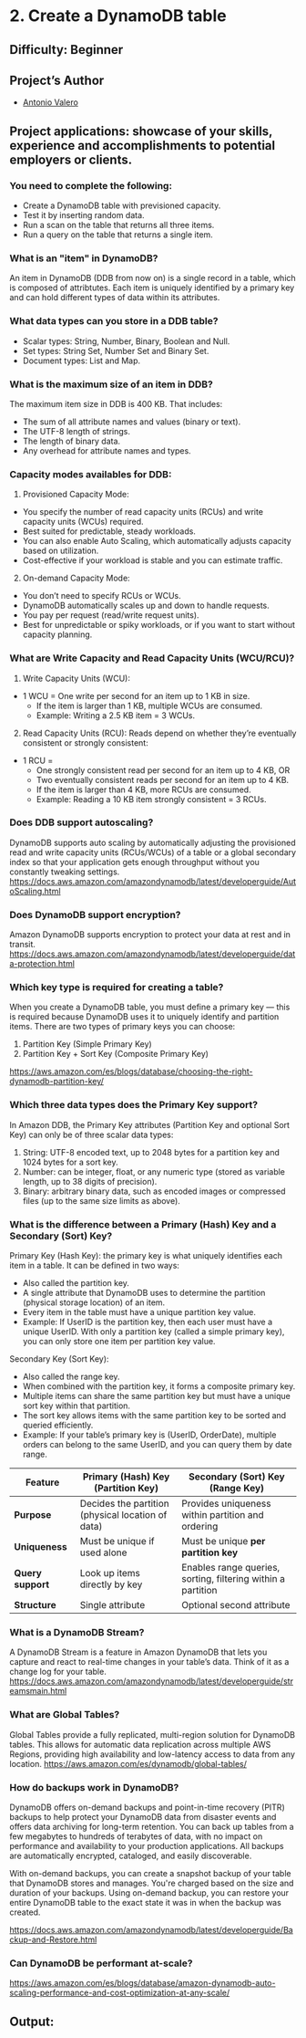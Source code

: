 # 2. Create a DynamoDB table
 
## Difficulty: Beginner

## Project’s Author 
* [Antonio Valero](https://www.linkedin.com/in/avalero89/) 

 
## Project applications: showcase of your skills, experience and accomplishments to potential employers or clients. 
 

### You need to complete the following:

  *   Create a DynamoDB table with previsioned capacity.
  *   Test it by inserting random data.
  *   Run a scan on the table that returns all three items.
  *   Run a query on the table that returns a single item.


### What is an "item" in DynamoDB?
An item in DynamoDB (DDB from now on) is a single record in a table, which is composed of attribtutes. Each item is uniquely identified by a primary key and can hold different types of data within its attributes.


### What data types can you store in a DDB table?
  * Scalar types: String, Number, Binary, Boolean and Null.
  * Set types: String Set, Number Set and Binary Set.
  * Document types: List and Map.  


### What is the maximum size of an item in DDB?
The maximum item size in DDB is 400 KB. That includes:
 * The sum of all attribute names and values (binary or text).
 * The UTF-8 length of strings.
 * The length of binary data.
 * Any overhead for attribute names and types.


### Capacity modes availables for DDB:
1. Provisioned Capacity Mode:
  * You specify the number of read capacity units (RCUs) and write capacity units (WCUs) required.
  * Best suited for predictable, steady workloads.
  * You can also enable Auto Scaling, which automatically adjusts capacity based on utilization.
  * Cost-effective if your workload is stable and you can estimate traffic.


2. On-demand Capacity Mode:
  * You don’t need to specify RCUs or WCUs.
  * DynamoDB automatically scales up and down to handle requests.
  * You pay per request (read/write request units).
  * Best for unpredictable or spiky workloads, or if you want to start without capacity planning.


### What are Write Capacity and Read Capacity Units (WCU/RCU)?
1. Write Capacity Units (WCU):
 *  1 WCU = One write per second for an item up to 1 KB in size.
    * If the item is larger than 1 KB, multiple WCUs are consumed.
     * Example: Writing a 2.5 KB item = 3 WCUs.

    
2. Read Capacity Units (RCU):
Reads depend on whether they’re eventually consistent or strongly consistent:
 * 1 RCU =
   * One strongly consistent read per second for an item up to 4 KB, OR
   * Two eventually consistent reads per second for an item up to 4 KB.
   * If the item is larger than 4 KB, more RCUs are consumed.
   * Example: Reading a 10 KB item strongly consistent = 3 RCUs.


### Does DDB support autoscaling?
DynamoDB supports auto scaling by automatically adjusting the provisioned read and write capacity units (RCUs/WCUs) of a table or a global secondary index so that your application gets enough throughput without you constantly tweaking settings.
https://docs.aws.amazon.com/amazondynamodb/latest/developerguide/AutoScaling.html 


### Does DynamoDB support encryption?
Amazon DynamoDB supports encryption to protect your data at rest and in transit.
https://docs.aws.amazon.com/amazondynamodb/latest/developerguide/data-protection.html


### Which key type is required for creating a table?
When you create a DynamoDB table, you must define a primary key — this is required because DynamoDB uses it to uniquely identify and partition items.
There are two types of primary keys you can choose:
 1. Partition Key (Simple Primary Key)
 2. Partition Key + Sort Key (Composite Primary Key)

https://aws.amazon.com/es/blogs/database/choosing-the-right-dynamodb-partition-key/ 


### Which three data types does the Primary Key support?
In Amazon DDB, the Primary Key attributes (Partition Key and optional Sort Key) can only be of three scalar data types:
1. String: UTF-8 encoded text, up to 2048 bytes for a partition key and 1024 bytes for a sort key.
2. Number: can be integer, float, or any numeric type (stored as variable length, up to 38 digits of precision).
3. Binary: arbitrary binary data, such as encoded images or compressed files (up to the same size limits as above).


### What is the difference between a Primary (Hash) Key and a Secondary (Sort) Key?
Primary Key (Hash Key): the primary key is what uniquely identifies each item in a table. It can be defined in two ways:
 * Also called the partition key.
 * A single attribute that DynamoDB uses to determine the partition (physical storage location) of an item.
 * Every item in the table must have a unique partition key value.
 * Example:
  If UserID is the partition key, then each user must have a unique UserID.
With only a partition key (called a simple primary key), you can only store one item per partition key value.
 
 
 Secondary Key (Sort Key):
 * Also called the range key.
 * When combined with the partition key, it forms a composite primary key.
 * Multiple items can share the same partition key but must have a unique sort key within that partition.
 * The sort key allows items with the same partition key to be sorted and queried efficiently.
 * Example:
  If your table’s primary key is (UserID, OrderDate), multiple orders can belong to the same UserID, and you can query them by date range.

| Feature           | Primary (Hash) Key (Partition Key)                | Secondary (Sort) Key (Range Key)                             |
| ----------------- | ------------------------------------------------- | ------------------------------------------------------------ |
| **Purpose**       | Decides the partition (physical location of data) | Provides uniqueness within partition and ordering            |
| **Uniqueness**    | Must be unique if used alone                      | Must be unique **per partition key**                         |
| **Query support** | Look up items directly by key                     | Enables range queries, sorting, filtering within a partition |
| **Structure**     | Single attribute                                  | Optional second attribute                                    |


### What is a DynamoDB Stream?
A DynamoDB Stream is a feature in Amazon DynamoDB that lets you capture and react to real-time changes in your table’s data.
Think of it as a change log for your table.
https://docs.aws.amazon.com/amazondynamodb/latest/developerguide/streamsmain.html

### What are Global Tables?
Global Tables provide a fully replicated, multi-region solution for DynamoDB tables. This allows for automatic data replication across multiple AWS Regions, providing high availability and low-latency access to data from any location.
https://aws.amazon.com/es/dynamodb/global-tables/


### How do backups work in DynamoDB?
DynamoDB offers on-demand backups and point-in-time recovery (PITR) backups to help protect your DynamoDB data from disaster events and offers data archiving for long-term retention. You can back up tables from a few megabytes to hundreds of terabytes of data, with no impact on performance and availability to your production applications. All backups are automatically encrypted, cataloged, and easily discoverable.

With on-demand backups, you can create a snapshot backup of your table that DynamoDB stores and manages. You're charged based on the size and duration of your backups. Using on-demand backup, you can restore your entire DynamoDB table to the exact state it was in when the backup was created.

https://docs.aws.amazon.com/amazondynamodb/latest/developerguide/Backup-and-Restore.html 

### Can DynamoDB be performant at-scale?
https://aws.amazon.com/es/blogs/database/amazon-dynamodb-auto-scaling-performance-and-cost-optimization-at-any-scale/ 


## Output:



